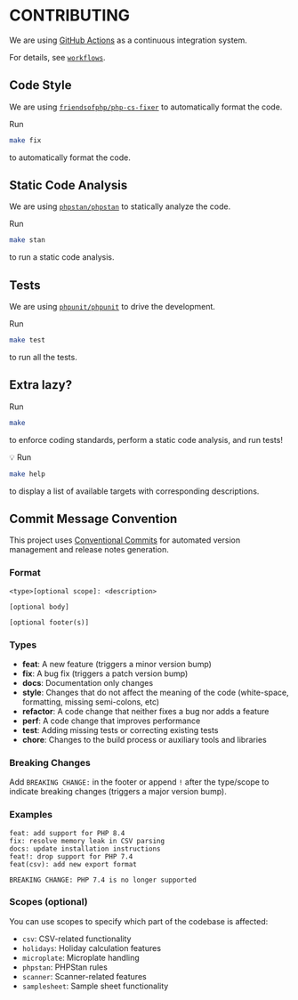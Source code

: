 # CONTRIBUTING

We are using [GitHub Actions](https://github.com/features/actions) as a continuous integration system.

For details, see [`workflows`](.github/workflows).

## Code Style

We are using [`friendsofphp/php-cs-fixer`](https://github.com/friendsofphp/php-cs-fixer) to automatically format the code.

Run

```bash
make fix
```

to automatically format the code.

## Static Code Analysis

We are using [`phpstan/phpstan`](https://github.com/phpstan/phpstan) to statically analyze the code.

Run

```bash
make stan
```

to run a static code analysis.

## Tests

We are using [`phpunit/phpunit`](https://github.com/sebastianbergmann/phpunit) to drive the development.

Run

```bash
make test
```

to run all the tests.

## Extra lazy?

Run

```bash
make
```

to enforce coding standards, perform a static code analysis, and run tests!

:bulb: Run

```bash
make help
```

to display a list of available targets with corresponding descriptions.

## Commit Message Convention

This project uses [Conventional Commits](https://conventionalcommits.org) for automated version management and release notes generation.

### Format

```
<type>[optional scope]: <description>

[optional body]

[optional footer(s)]
```

### Types

- **feat**: A new feature (triggers a minor version bump)
- **fix**: A bug fix (triggers a patch version bump)
- **docs**: Documentation only changes
- **style**: Changes that do not affect the meaning of the code (white-space, formatting, missing semi-colons, etc)
- **refactor**: A code change that neither fixes a bug nor adds a feature
- **perf**: A code change that improves performance
- **test**: Adding missing tests or correcting existing tests
- **chore**: Changes to the build process or auxiliary tools and libraries

### Breaking Changes

Add `BREAKING CHANGE:` in the footer or append `!` after the type/scope to indicate breaking changes (triggers a major version bump).

### Examples

```
feat: add support for PHP 8.4
fix: resolve memory leak in CSV parsing
docs: update installation instructions
feat!: drop support for PHP 7.4
feat(csv): add new export format

BREAKING CHANGE: PHP 7.4 is no longer supported
```

### Scopes (optional)

You can use scopes to specify which part of the codebase is affected:
- `csv`: CSV-related functionality
- `holidays`: Holiday calculation features
- `microplate`: Microplate handling
- `phpstan`: PHPStan rules
- `scanner`: Scanner-related features
- `samplesheet`: Sample sheet functionality
